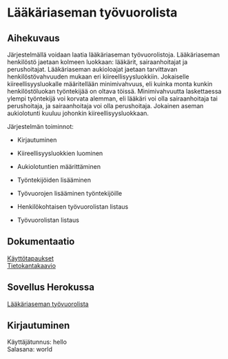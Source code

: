 # Lääkäriaseman työvuorolista

## Aihekuvaus

Järjestelmällä voidaan laatia lääkäriaseman työvuorolistoja. Lääkäriaseman henkilöstö jaetaan kolmeen luokkaan: lääkärit, sairaanhoitajat ja perushoitajat. Lääkäriaseman aukioloajat jaetaan tarvittavan henkilöstövahvuuden mukaan eri kiireellisyysluokkiin. Jokaiselle kiireellisyysluokalle määritellään minimivahvuus, eli kuinka monta kunkin henkilöstöluokan työntekijää on oltava töissä. Minimivahvuutta laskettaessa ylempi työntekijä voi korvata alemman, eli lääkäri voi olla sairaanhoitaja tai perushoitaja, ja sairaanhoitaja voi olla perushoitaja. Jokainen aseman aukiolotunti kuuluu johonkin kiireellisyysluokkaan.



Järjestelmän toiminnot:

- Kirjautuminen

- Kiireellisyysluokkien luominen

- Aukiolotuntien määrittäminen

- Työntekijöiden lisääminen

- Työvuorojen lisääminen työntekijöille

- Henkilökohtaisen työvuorolistan listaus

- Työvuorolistan listaus


## Dokumentaatio

[Käyttötapaukset](https://github.com/essitepp/laakariaseman-tyovuorolista/blob/master/documentation/usecases.md)  
[Tietokantakaavio](https://github.com/essitepp/laakariaseman-tyovuorolista/blob/master/documentation/diagram.png)


## Sovellus Herokussa

[Lääkäriaseman työvuorolista](https://laakariaseman-tyovuorolista.herokuapp.com/)

## Kirjautuminen
Käyttäjätunnus: hello  
Salasana: world
